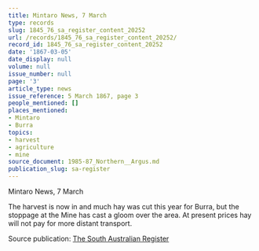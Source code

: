 ```yaml
---
title: Mintaro News, 7 March
type: records
slug: 1845_76_sa_register_content_20252
url: /records/1845_76_sa_register_content_20252/
record_id: 1845_76_sa_register_content_20252
date: '1867-03-05'
date_display: null
volume: null
issue_number: null
page: '3'
article_type: news
issue_reference: 5 March 1867, page 3
people_mentioned: []
places_mentioned:
- Mintaro
- Burra
topics:
- harvest
- agriculture
- mine
source_document: 1985-87_Northern__Argus.md
publication_slug: sa-register
---
```


Mintaro News, 7 March

The harvest is now in and much hay was cut this year for Burra, but the stoppage at the Mine has cast a gloom over the area.  At present prices hay will not pay for more distant transport.

Source publication: [The South Australian Register](/publications/sa-register/)
